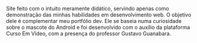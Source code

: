 Site feito com o intuito meramente didático, servindo apenas como demonstração das minhas habilidades em desenvolvimento web. O objetivo dele é complementar meu portfólio dev. 
Ele se baseia numa curiosidade sobre o mascote do Android e foi desenvolvido com o auxílio da plataforma Curso Em Vídeo, com a presença do professor Gustavo Guanabara.
